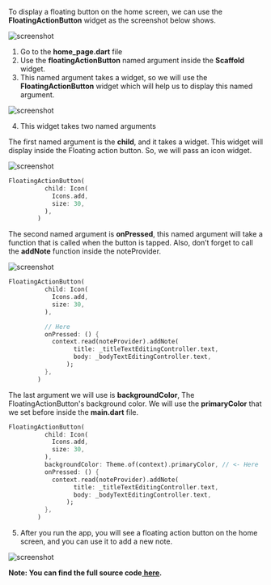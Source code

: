 
To display a floating button on the home screen, we can use the **FloatingActionButton** widget as the screenshot below shows.

![screenshot](https://lh3.googleusercontent.com/fKdEk6ZavZPBMiIXW4j6Amf5klQpCkq1BdBieGUTwAeEnnwpN-pWKwDTwEXuyx4TWbY1jqqEoTaJbJxiass3zEqaVLeF8nssW72FEh2Wq4KjDCFrYYxLpXoXm7yfIWM-rxnCnF-i)

1. Go to the **home_page.dart** file
2. Use the **floatingActionButton** named argument inside the **Scaffold** widget.
3. This named argument takes a widget, so we will use the **FloatingActionButton** widget which will help us to display this named argument.

![screenshot](https://lh5.googleusercontent.com/H5ogw5RLbv-JYe_NcblkOAuczOKV3riBGYfgC7xG04AeIJiEG6bmiA6ewr6920KfvsMaHccaQOFcZxCTJho4gPVuzjddruMiDdx-5uWbZtTfNlFAcdmIdEAjnATzfe1MCJYYi58L)

4. This widget takes two named arguments

The first named argument is the **child**, and it takes a widget. This widget will display inside the Floating action button. So, we will pass an icon widget.

![screenshot](https://lh6.googleusercontent.com/_Foqjf7A8bULDRrFuvhLoZgP7USMdUwwnviBso16QiN8F-Ds1vtfSAU_DgJd9Zz51t0yWK_aSx5v6VHcaVTiCJIGNgt8BYU1A4F3naXsG0T-rYf1zwgVpAnbjOWy4c0rnmvi-C8g)

```dart
FloatingActionButton(
          child: Icon(
            Icons.add,
            size: 30,
          ),
        )
```

The second named argument is **onPressed**, this named argument will take a function that is called when the button is tapped. Also, don’t forget to call the **addNote** function inside the noteProvider.

![screenshot](https://lh3.googleusercontent.com/kYgvE5iLhBmlBHh0frEDRQrD8TBKLQFtVdNGNop_9sKl-2Su5NGICn_WyYBqnr3YPnjypdQaZ_BfimDLmr21R0EerCZqzuP6hvAFnuVN604j4L3-3y3uHOCR7a6YCETw9WVHvFCf)

```dart
FloatingActionButton(
          child: Icon(
            Icons.add,
            size: 30,
          ),

          // Here
          onPressed: () {
            context.read(noteProvider).addNote(
                  title: _titleTextEditingController.text,
                  body: _bodyTextEditingController.text,
                );
          },
        )
```

The last argument we will use is **backgroundColor**, The FloatingActionButton's background color. We will use the **primaryColor** that we set before inside the **main.dart** file.

```dart
FloatingActionButton(
          child: Icon(
            Icons.add,
            size: 30,
          ),
          backgroundColor: Theme.of(context).primaryColor, // <- Here
          onPressed: () {
            context.read(noteProvider).addNote(
                  title: _titleTextEditingController.text,
                  body: _bodyTextEditingController.text,
                );
          },
        )
```

5. After you run the app, you will see a floating action button on the home screen, and you can use it to add a new note.

![screenshot](https://lh3.googleusercontent.com/vx8kr5agLQcrsL-w6hdpYXHMQOn4-O_SoYaUToPoUgfjgYVNwYP_LsWheiPHE9MJl3R64qz6yr3Y-TA2AtKJQBfrfmbpG1XabNzdMkM1FwMYH_VmIn3rrlp1e1-Qz5LdtKWWY2Yr)

**Note: You can find the full source code**[ **here**](https://github.com/Northwest-content/flutter_notes_app/tree/main/notes_app_riverpod)**.**
